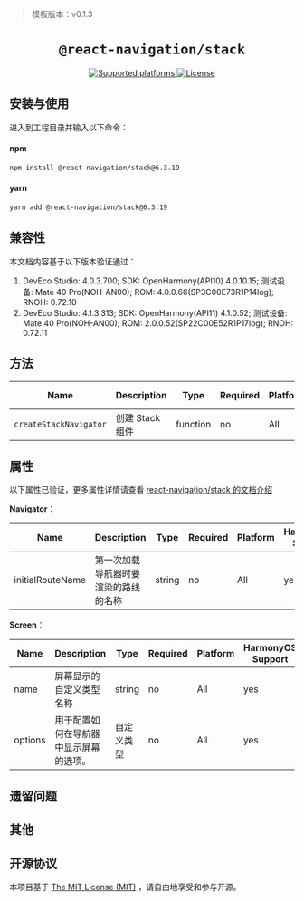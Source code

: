 <!-- {% raw %} -->
> 模板版本：v0.1.3

<p align="center">
  <h1 align="center"> <code>@react-navigation/stack</code> </h1>
</p>
<p align="center">
    <a href="https://github.com/react-navigation/react-navigation/tree/6.x/packages/stack">
        <img src="https://img.shields.io/badge/platforms-android%20|%20ios%20|%20harmony%20-lightgrey.svg" alt="Supported platforms" />
    </a>
    <a href="https://github.com/react-navigation/react-navigation/blob/6.x/packages/stack/LICENSE">
        <img src="https://img.shields.io/badge/license-MIT-green.svg" alt="License" />
    </a>
</p>

## 安装与使用

进入到工程目录并输入以下命令：

<!-- tabs:start -->

#### **npm**

```bash
npm install @react-navigation/stack@6.3.19
```

#### **yarn**

```bash
yarn add @react-navigation/stack@6.3.19
```

<!-- tabs:end -->

## 兼容性

本文档内容基于以下版本验证通过：

1. DevEco Studio: 4.0.3.700; SDK: OpenHarmony(API10) 4.0.10.15; 测试设备: Mate 40 Pro(NOH-AN00); ROM: 4.0.0.66(SP3C00E73R1P14log); RNOH: 0.72.10
2. DevEco Studio: 4.1.3.313; SDK: OpenHarmony(API11) 4.1.0.52; 测试设备: Mate 40 Pro(NOH-AN00); ROM: 2.0.0.52(SP22C00E52R1P17log); RNOH: 0.72.11

## 方法

| Name                   | Description     | Type     | Required | Platform | HarmonyOS Support |
| ---------------------- | --------------- | -------- | -------- | -------- | ----------------- |
| `createStackNavigator` | 创建 Stack 组件 | function | no       | All      | yes               |

## 属性

以下属性已验证，更多属性详情请查看 [react-navigation/stack 的文档介绍](https://reactnavigation.org/docs/stack-navigator)

**Navigator**：

| Name             | Description                          | Type   | Required | Platform | HarmonyOS Support |
| ---------------- | ------------------------------------ | ------ | -------- | -------- | ----------------- |
| initialRouteName | 第一次加载导航器时要渲染的路线的名称 | string | no       | All      | yes               |

**Screen**：

| Name    | Description                            | Type       | Required | Platform | HarmonyOS Support |
| ------- | -------------------------------------- | ---------- | -------- | -------- | ----------------- |
| name    | 屏幕显示的 自定义类型名称              | string     | no       | All      | yes               |
| options | 用于配置如何在导航器中显示屏幕的选项。 | 自定义类型 | no       | All      | yes               |

## 遗留问题

## 其他

## 开源协议

本项目基于 [The MIT License (MIT)](https://github.com/react-navigation/react-navigation/blob/6.x/packages/stack/LICENSE) ，请自由地享受和参与开源。

<!-- {% endraw %} -->